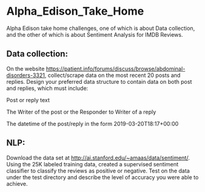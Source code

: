 # Alpha_Edison_Take_Home
Alpha Edison take home challenges, one of which is about Data collection, and the other of which is about Sentiment Analysis for IMDB Reviews. 

 

## Data collection:

On the website https://patient.info/forums/discuss/browse/abdominal-disorders-3321, collect/scrape data on the most recent 20 posts and replies.  Design your preferred data structure to contain data on both post and replies, which must include:

Post or reply text

The Writer of the post or the Responder to Writer of a reply

The datetime of the post/reply in the form 2019-03-20T18:17+00:00
 
 
 
## NLP:
 
Download the data set at http://ai.stanford.edu/~amaas/data/sentiment/.  Using the 25K labeled training data, created a supervised sentiment classifier to classify the reviews as positive or negative.  Test on the data under the test directory and describe the level of accuracy you were able to achieve.

 


